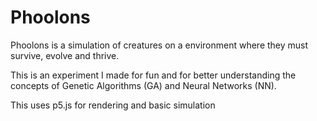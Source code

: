 # Phoolons

Phoolons is a simulation of creatures on a environment where they must survive, evolve and thrive.

This is an experiment I made for fun and for better understanding the concepts of Genetic Algorithms (GA) and Neural Networks (NN).

This uses p5.js for rendering and basic simulation
